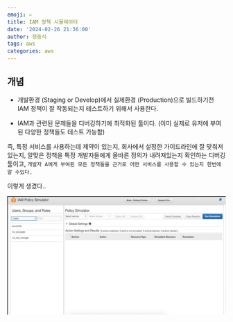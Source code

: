 ```yaml
---
emoji: ✍
title: IAM 정책 시뮬레이터
date: '2024-02-26 21:36:00'
author: 정중식
tags: aws
categories: aws
---
```


## 개념

- 개발환경 (Staging or Develop)에서 실제환경 (Production)으로 빌드하기전 IAM 정책이 잘 작동되는지 테스트하기 위해서 사용한다.

- IAM과 관련된 문제들을 디버깅하기에 최적화된 툴이다. (이미 실제로 유저에 부여된 다양한 정책들도 테스트 가능함)
  <br/>

즉,
특정 서비스를 사용하는데 제약이 있는지, 회사에서 설정한 가이드라인에 잘 맞춰져있는지, 알맞은 정책을 특정 개발자들에게 올바른 정의가 내려져있는지 확인하는 디버깅 툴이고, `개발자 A에게 부여된 모든 정책들을 근거로 어떤 서비스를 사용할 수 있는지 한번에 알 수있다.`

이렇게 생겼다..

<img src='./aws.png' alt='aws 시뮬레이터 이미지' />

```toc

```

